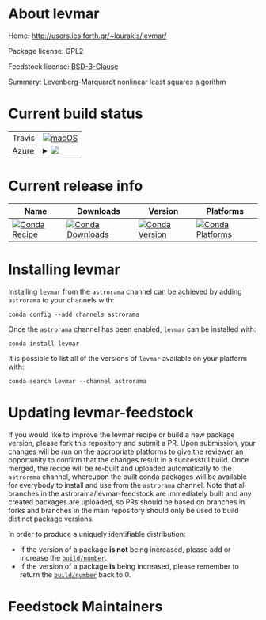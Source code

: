 About levmar
============

Home: http://users.ics.forth.gr/~lourakis/levmar/

Package license: GPL2

Feedstock license: [BSD-3-Clause](https://github.com/astrorama/levmar-feedstock/blob/master/LICENSE.txt)

Summary: Levenberg-Marquardt nonlinear least squares algorithm

Current build status
====================


<table><tr>
    <td>Travis</td>
    <td>
      <a href="https://travis-ci.com/astrorama/levmar-feedstock">
        <img alt="macOS" src="https://img.shields.io/travis/com/astrorama/levmar-feedstock/master.svg?label=macOS">
      </a>
    </td>
  </tr>
    
  <tr>
    <td>Azure</td>
    <td>
      <details>
        <summary>
          <a href="https://dev.azure.com/astrorama/feedstock-builds/_build/latest?definitionId=&branchName=master">
            <img src="https://dev.azure.com/astrorama/feedstock-builds/_apis/build/status/levmar-feedstock?branchName=master">
          </a>
        </summary>
        <table>
          <thead><tr><th>Variant</th><th>Status</th></tr></thead>
          <tbody><tr>
              <td>linux_64</td>
              <td>
                <a href="https://dev.azure.com/astrorama/feedstock-builds/_build/latest?definitionId=&branchName=master">
                  <img src="https://dev.azure.com/astrorama/feedstock-builds/_apis/build/status/levmar-feedstock?branchName=master&jobName=linux&configuration=linux_64_" alt="variant">
                </a>
              </td>
            </tr><tr>
              <td>osx_64</td>
              <td>
                <a href="https://dev.azure.com/astrorama/feedstock-builds/_build/latest?definitionId=&branchName=master">
                  <img src="https://dev.azure.com/astrorama/feedstock-builds/_apis/build/status/levmar-feedstock?branchName=master&jobName=osx&configuration=osx_64_" alt="variant">
                </a>
              </td>
            </tr>
          </tbody>
        </table>
      </details>
    </td>
  </tr>
</table>

Current release info
====================

| Name | Downloads | Version | Platforms |
| --- | --- | --- | --- |
| [![Conda Recipe](https://img.shields.io/badge/recipe-levmar-green.svg)](https://anaconda.org/astrorama/levmar) | [![Conda Downloads](https://img.shields.io/conda/dn/astrorama/levmar.svg)](https://anaconda.org/astrorama/levmar) | [![Conda Version](https://img.shields.io/conda/vn/astrorama/levmar.svg)](https://anaconda.org/astrorama/levmar) | [![Conda Platforms](https://img.shields.io/conda/pn/astrorama/levmar.svg)](https://anaconda.org/astrorama/levmar) |

Installing levmar
=================

Installing `levmar` from the `astrorama` channel can be achieved by adding `astrorama` to your channels with:

```
conda config --add channels astrorama
```

Once the `astrorama` channel has been enabled, `levmar` can be installed with:

```
conda install levmar
```

It is possible to list all of the versions of `levmar` available on your platform with:

```
conda search levmar --channel astrorama
```




Updating levmar-feedstock
=========================

If you would like to improve the levmar recipe or build a new
package version, please fork this repository and submit a PR. Upon submission,
your changes will be run on the appropriate platforms to give the reviewer an
opportunity to confirm that the changes result in a successful build. Once
merged, the recipe will be re-built and uploaded automatically to the
`astrorama` channel, whereupon the built conda packages will be available for
everybody to install and use from the `astrorama` channel.
Note that all branches in the astrorama/levmar-feedstock are
immediately built and any created packages are uploaded, so PRs should be based
on branches in forks and branches in the main repository should only be used to
build distinct package versions.

In order to produce a uniquely identifiable distribution:
 * If the version of a package **is not** being increased, please add or increase
   the [``build/number``](https://conda.io/docs/user-guide/tasks/build-packages/define-metadata.html#build-number-and-string).
 * If the version of a package **is** being increased, please remember to return
   the [``build/number``](https://conda.io/docs/user-guide/tasks/build-packages/define-metadata.html#build-number-and-string)
   back to 0.

Feedstock Maintainers
=====================


